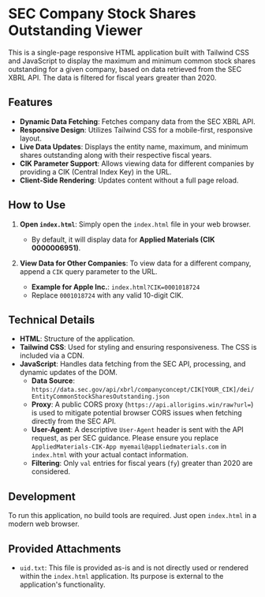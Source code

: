 # SEC Company Stock Shares Outstanding Viewer

This is a single-page responsive HTML application built with Tailwind CSS and JavaScript to display the maximum and minimum common stock shares outstanding for a given company, based on data retrieved from the SEC XBRL API. The data is filtered for fiscal years greater than 2020.

## Features

-   **Dynamic Data Fetching**: Fetches company data from the SEC XBRL API.
-   **Responsive Design**: Utilizes Tailwind CSS for a mobile-first, responsive layout.
-   **Live Data Updates**: Displays the entity name, maximum, and minimum shares outstanding along with their respective fiscal years.
-   **CIK Parameter Support**: Allows viewing data for different companies by providing a CIK (Central Index Key) in the URL.
-   **Client-Side Rendering**: Updates content without a full page reload.

## How to Use

1.  **Open `index.html`**: Simply open the `index.html` file in your web browser.
    -   By default, it will display data for **Applied Materials (CIK 0000006951)**.

2.  **View Data for Other Companies**: To view data for a different company, append a `CIK` query parameter to the URL.
    -   **Example for Apple Inc.**: `index.html?CIK=0001018724`
    -   Replace `0001018724` with any valid 10-digit CIK.

## Technical Details

-   **HTML**: Structure of the application.
-   **Tailwind CSS**: Used for styling and ensuring responsiveness. The CSS is included via a CDN.
-   **JavaScript**: Handles data fetching from the SEC API, processing, and dynamic updates of the DOM.
    -   **Data Source**: `https://data.sec.gov/api/xbrl/companyconcept/CIK[YOUR_CIK]/dei/EntityCommonStockSharesOutstanding.json`
    -   **Proxy**: A public CORS proxy (`https://api.allorigins.win/raw?url=`) is used to mitigate potential browser CORS issues when fetching directly from the SEC API.
    -   **User-Agent**: A descriptive `User-Agent` header is sent with the API request, as per SEC guidance. Please ensure you replace `AppliedMaterials-CIK-App myemail@appliedmaterials.com` in `index.html` with your actual contact information.
    -   **Filtering**: Only `val` entries for fiscal years (`fy`) greater than 2020 are considered.

## Development

To run this application, no build tools are required. Just open `index.html` in a modern web browser.

## Provided Attachments

-   `uid.txt`: This file is provided as-is and is not directly used or rendered within the `index.html` application. Its purpose is external to the application's functionality.

